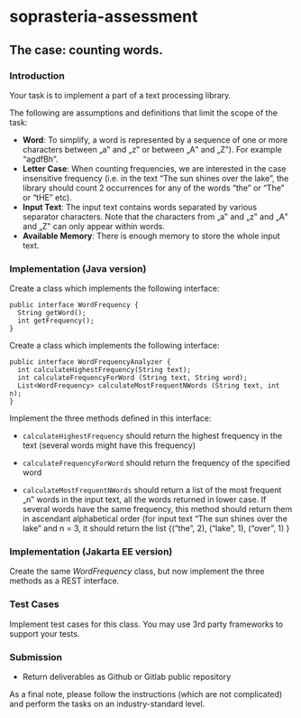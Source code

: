 # soprasteria-assessment

## The case: counting words.

### Introduction

Your task is to implement a part of a text processing library.

The following are assumptions and definitions that limit the scope of the task:

- **Word**: To simplify, a word is represented by a sequence of one or more characters between „a‟ and „z‟ or between
  „A‟ and „Z‟). For example “agdfBh”.
- **Letter Case**: When counting frequencies, we are interested in the case insensitive frequency (i.e. in the text “The
  sun shines over the lake”, the library should count 2 occurrences for any of the words “the” or “The” or “tHE” etc).
- **Input Text**: The input text contains words separated by various separator characters. Note that the characters from
  „a‟ and „z‟ and „A‟ and „Z‟ can only appear within words.
- **Available Memory**: There is enough memory to store the whole input text.

### Implementation (Java version)

Create a class which implements the following interface:

    public interface WordFrequency {
      String getWord();
      int getFrequency();
    }

Create a class which implements the following interface:

    public interface WordFrequencyAnalyzer {
      int calculateHighestFrequency(String text);
      int calculateFrequencyForWord (String text, String word);
      List<WordFrequency> calculateMostFrequentNWords (String text, int n);
    }

Implement the three methods defined in this interface:

- `calculateHighestFrequency` should return the highest frequency in the text (several
  words might have this frequency)
- `calculateFrequencyForWord` should return the frequency of the specified word

- `calculateMostFrequentNWords` should return a list of the most frequent „n‟ words in
  the input text, all the words returned in lower case. If several words have the same
  frequency, this method should return them in ascendant alphabetical order (for input
  text “The sun shines over the lake” and n = 3, it should return the list {(“the”, 2),
  (“lake”, 1), (“over”, 1) }

### Implementation (Jakarta EE version)

Create the same _WordFrequency_ class, but now implement the three methods as a REST interface.

### Test Cases

Implement test cases for this class. You may use 3rd party frameworks to support your tests.

### Submission

- Return deliverables as Github or Gitlab public repository

As a final note, please follow the instructions (which are not complicated) and perform the tasks on an
industry-standard level.